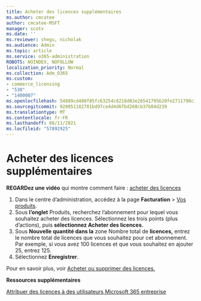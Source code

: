 ```yaml
---
title: Acheter des licences supplémentaires
ms.author: cmcatee
author: cmcatee-MSFT
manager: scotv
ms.date: ''
ms.reviewer: shegu, nicholak
ms.audience: Admin
ms.topic: article
ms.service: o365-administration
ROBOTS: NOINDEX, NOFOLLOW
localization_priority: Normal
ms.collection: Adm_O365
ms.custom:
- commerce_licensing
- "530"
- "1400007"
ms.openlocfilehash: 54889cd480f85fc63254c8218d03e26541795620fe2711798c19c9c503637f92
ms.sourcegitcommit: 920051182781bd97ce4d4d6fbd268cb37b84d239
ms.translationtype: MT
ms.contentlocale: fr-FR
ms.lasthandoff: 08/11/2021
ms.locfileid: "57892925"
---
```

# <a name="buy-additional-licenses"></a>Acheter des licences supplémentaires

**REGARDez une vidéo** qui montre comment faire : [acheter des licences](https://go.microsoft.com/fwlink/p/?linkid=2154857)

1. Dans le centre d’administration, accédez à la page **Facturation** > [Vos produits](https://go.microsoft.com/fwlink/p/?linkid=842054).
2. Sous **l’onglet** Produits, recherchez l’abonnement pour lequel vous souhaitez acheter des licences. Sélectionnez les trois points (plus d’actions), puis **sélectionnez Acheter des licences.**
3. Sous **Nouvelle quantité dans la** zone Nombre total de **licences,** entrez le nombre total de licences que vous souhaitez pour cet abonnement. Par exemple, si vous avez 100 licences et que vous souhaitez en ajouter 25, entrez 125.
4. Sélectionnez **Enregistrer**.

Pour en savoir plus, voir [Acheter ou supprimer des licences.](https://docs.microsoft.com/microsoft-365/commerce/licenses/buy-licenses)

**Ressources supplémentaires**

[Attribuer des licences à des utilisateurs Microsoft 365 entreprise](https://docs.microsoft.com/microsoft-365/admin/manage/assign-licenses-to-users)